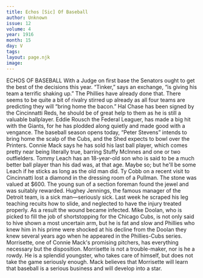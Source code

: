 ```yaml
---
title: Echos [Sic] Of Baseball
author: Unknown
issue: 12
volume: 4
year: 1916
month: 15
day: V
tags:
layout: page.njk
image:
---
```

ECHOS OF BASEBALL       With a Judge on first base the Senators ought to get the best of the decisions this year.       “Tinker,” says an exchange, “is giving his team a terrific shaking up.” The Phillies have already done that.       There seems to be quite a bit of rivalry stirred up already as all four teams are predicting they will “bring home the bacon.”       Hal Chase has been signed by the Cincinnatti Reds, he should be of great help to them as he is still a valuable ballplayer.       Eddie Rousch the Federal Leaguer, has made a big hit with the Giants, for he has plodded along quietly and made good with a vengance.       The baseball season opens today, “Peter Stevens” intends to bring home the scalp of the Cubs, and the Shed expects to bowl over the Printers.       Connie Mack says he has sold his last ball player, which comes pretty near being literally true, barring Stuffy McInnes and one or two outfielders.       Tommy Leach has an 18-year-old son who is said to be a much better ball player than his dad was, at that age. Maybe so; but he'll be some Leach if he sticks as long as the old man did.       Ty Cobb on a recent visit to Cincinnatti lost a diamond in the dressing room of a Pullman. The stone was valued at $600. The young sun of a section foreman found the jewel and was suitably rewarded.       Hughey Jennings, the famous manager of the Detroit team, is a sick man—seriously sick. Last week he scraped his leg teaching recuits how to slide, and neglected to have the injury treated properly. As a result the wound became infected.       Mike Doolan, who is picked to fill the job of shortstopping for the Chicago Cubs, is not only said to hive shown a most uncertain arm, but he is fat and slow and Phillies who knew him in his prime were shocked at his decline from the Doolan they knew several years ago when he appeared in the Phillies-Cubs series.       Morrisette, one of Connie Mack's promising pitchers, has everything necessary but the disposition. Morrisette is not a trouble-maker, nor is he a rowdy. He is a splendid youngster, who takes care of himself, but does not take the game seriously enough. Mack believes that Morrisette will learn that baseball is a serious business and will develop into a star.    


